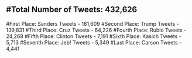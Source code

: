 #Total Number of Tweets: 432,626 
---
#First Place: Sanders Tweets - 181,609
#Second Place: Trump Tweets - 139,831
#Third Place: Cruz Tweets - 64,226
#Fourth Place: Rubio Tweets - 24,268
#Fifth Place: Clinton Tweets - 7,191
#Sixth Place: Kasich Tweets - 5,713
#Seventh Place: Jeb! Tweets - 5,349
#Last Place: Carson Tweets - 4,441
